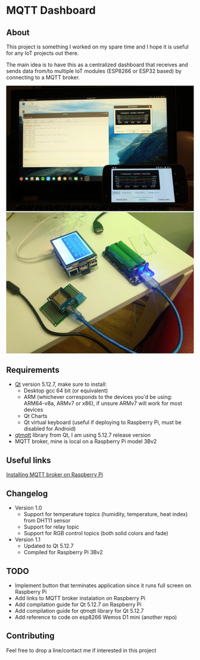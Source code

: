 # MQTT Dashboard
## About
This project is something I worked on my spare time and I hope it is useful for any IoT projects out there.

The main idea is to have this as a centralized dashboard that receives and sends data from/to multiple IoT modules (ESP8266 or ESP32 based) by connecting to a MQTT broker.

![Android](images/Desktop_Android.jpg)
![RaspberryPi](images/IMG_20200223_200555277.jpg)


## Requirements
+ [Qt](https://www.qt.io/) version 5.12.7, make sure to install:
  + Desktop gcc 64 bit (or equivalent)
  + ARM (whichever corresponds to the devices you'd be using: ARM64-v8a, ARMv7 or x86), if unsure ARMv7 will work for most devices
  + Qt Charts
  + Qt virtual keyboard (useful if deploying to Raspberry Pi, must be disabled for Android)
+ [qtmqtt](https://github.com/qt/qtmqtt/releases/tag/v5.12.7) library from Qt, I am using 5.12.7 release version
+ MQTT broker, mine is local on a Raspberry Pi model 3Bv2

## Useful links
[Installing MQTT broker on Raspberry Pi](https://www.instructables.com/id/Installing-MQTT-BrokerMosquitto-on-Raspberry-Pi/)

## Changelog
+ Version 1.0
  + Support for temperature topics (humidity, temperature, heat index) from DHT11 sensor
  + Support for relay topic
  + Support for RGB control topics (both solid colors and fade)
+ Version 1.1
  + Updated to Qt 5.12.7
  + Compiled for Raspberry Pi 3Bv2

## TODO
+ Implement button that terminates application since it runs full screen on Raspberry Pi
+ Add links to MQTT broker instalation on Raspberry Pi
+ Add compilation guide for Qt 5.12.7 on Raspberry Pi
+ Add compilation guide for qtmqtt library for Qt 5.12.7
+ Add reference to code on esp8266 Wemos D1 mini (another repo)

## Contributing
Feel free to drop a line/contact me if interested in this project